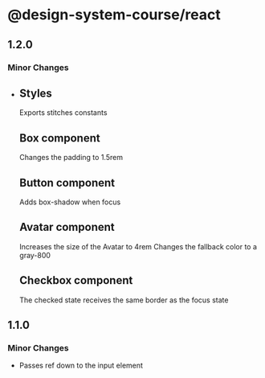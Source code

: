 # @design-system-course/react

## 1.2.0

### Minor Changes

- ## Styles

  Exports stitches constants

  ## Box component

  Changes the padding to 1.5rem

  ## Button component

  Adds box-shadow when focus

  ## Avatar component

  Increases the size of the Avatar to 4rem
  Changes the fallback color to a gray-800

  ## Checkbox component

  The checked state receives the same border as the focus state

## 1.1.0

### Minor Changes

- Passes ref down to the input element
